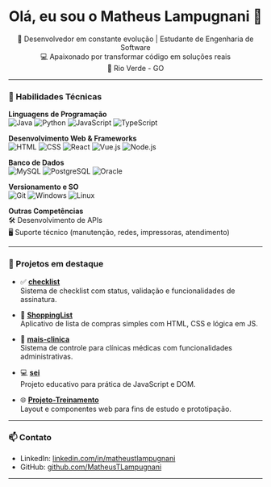 <h1 align="center">Olá, eu sou o Matheus Lampugnani 👋</h1>

<p align="center">
  🚀 Desenvolvedor em constante evolução | Estudante de Engenharia de Software<br>
  💻 Apaixonado por transformar código em soluções reais<br>
  📍 Rio Verde - GO
</p>

---

### 🧰 Habilidades Técnicas

**Linguagens de Programação**  
![Java](https://img.shields.io/badge/-Java-007396?style=flat&logo=java&logoColor=white)
![Python](https://img.shields.io/badge/-Python-3776AB?style=flat&logo=python&logoColor=white)
![JavaScript](https://img.shields.io/badge/-JavaScript-F7DF1E?style=flat&logo=javascript&logoColor=black)
![TypeScript](https://img.shields.io/badge/-TypeScript-3178C6?style=flat&logo=typescript&logoColor=white)

**Desenvolvimento Web & Frameworks**  
![HTML](https://img.shields.io/badge/-HTML5-E34F26?style=flat&logo=html5&logoColor=white)
![CSS](https://img.shields.io/badge/-CSS3-1572B6?style=flat&logo=css3&logoColor=white)
![React](https://img.shields.io/badge/-React-61DAFB?style=flat&logo=react&logoColor=black)
![Vue.js](https://img.shields.io/badge/-Vue.js-4FC08D?style=flat&logo=vue.js&logoColor=white)
![Node.js](https://img.shields.io/badge/-Node.js-339933?style=flat&logo=node.js&logoColor=white)

**Banco de Dados**  
![MySQL](https://img.shields.io/badge/-MySQL-4479A1?style=flat&logo=mysql&logoColor=white)
![PostgreSQL](https://img.shields.io/badge/-PostgreSQL-336791?style=flat&logo=postgresql&logoColor=white)
![Oracle](https://img.shields.io/badge/-Oracle-F80000?style=flat&logo=oracle&logoColor=white)

**Versionamento e SO**  
![Git](https://img.shields.io/badge/-Git-F05032?style=flat&logo=git&logoColor=white)
![Windows](https://img.shields.io/badge/-Windows-0078D6?style=flat&logo=windows&logoColor=white)
![Linux](https://img.shields.io/badge/-Linux-FCC624?style=flat&logo=linux&logoColor=black)

**Outras Competências**  
🛠️ Desenvolvimento de APIs  
🖥️ Suporte técnico (manutenção, redes, impressoras, atendimento)

---

### 📌 Projetos em destaque

- ✅ **[checklist](https://github.com/MatheusTLampugnani/checklist)**  
  Sistema de checklist com status, validação e funcionalidades de assinatura.

- 🛒 **[ShoppingList](https://github.com/MatheusTLampugnani/ShoppingList)**  
  Aplicativo de lista de compras simples com HTML, CSS e lógica em JS.

- 🏥 **[mais-clinica](https://github.com/MatheusTLampugnani/mais-clinica)**  
  Sistema de controle para clínicas médicas com funcionalidades administrativas.

- 💻 **[sei](https://github.com/MatheusTLampugnani/sei)**  
  Projeto educativo para prática de JavaScript e DOM.

- 🌐 **[Projeto-Treinamento](https://github.com/MatheusTLampugnani/Projeto-Treinamento)**  
  Layout e componentes web para fins de estudo e prototipação.

---

### 📫 Contato

- LinkedIn: [linkedin.com/in/matheustlampugnani](https://linkedin.com/in/matheustlampugnani)  
- GitHub: [github.com/MatheusTLampugnani](https://github.com/MatheusTLampugnani)  

---
